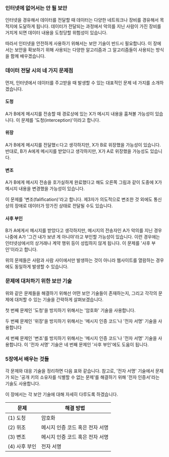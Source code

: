 ### 인터넷에 없어서는 안 될 보안

인터넷을 경유해서 데이터를 전달할 때 데이터는 다양한 네트워크나 장비를 경유해서 목적지에 도달하게 됩니다.
데이터가 전달되는 과정에서 악의를 지닌 사람이 가진 장비를 거치게 되면 데이터 내용을 도청당할 위험성이 있습니다.

따라서 인터넷을 안전하게 사용하기 위해서는 보안 기술이 반드시 필요합니다. 이 장에서는 보안을 확보하기 위해 사용되는 다양한 알고리즘과 그 알고리즘들이 사용되는 방식을 함께 배우겠습니다.

### 데이터 전달 시의 네 가지 문제점

먼저, 인터넷에서 데이터를 주고받을 때 발생할 수 있는 대표적인 문제 네 가지를 소개하겠습니다.

#### 도청

A가 B에게 메시지를 전송할 때 경로상에 있는 X가 메시지 내용을 훔쳐볼 가능성이 있습니다. 이 문제를 '도청(interception)'이라고 합니다.

#### 위장

A가 B에게 메시지를 전달했ㄷ다고 생각하지만, X가 B로 위장했을 가능성이 있습니다. 반대로, B가 A에게 메시지를 받았다고 생각하지만, X가 A로 위장했을 가능성도 있습니다.

#### 변조

A가 B에게 메시지 전송을 호가실하게 완료했다고 해도 오른쪽 그림과 같이 도중에 X가 메시지 내용을 변경했을 가능성이 있습니다.

이 문제를 '변조(falification)'라고 합니다. 제3자가 의도적으로 변조한 것 외에도 통신상의 장애로 데이터가 망가진 상태로 전달될 수도 있습니다.

#### 사후 부인

B가 A에게서 메시지를 받았다고 생각하지만, 메시지의 전송자인 A가 악의를 지닌 경우 나중에 A가 '그건 내가 보낸 게 아니야'라고 부인할 가능성이 있습니다. 이런 경우에는 인터넷상에서의 상거래나 계약 행위 등이 성립하지 않게 됩니다. 이 문제를 '사후 부인'이라고 합니다.

위의 문제들은 사람과 사람 사이에서만 발생하는 것이 아니라 웹사이트를 열람하는 경우에도 동일하게 발생할 수 있습니다.

### 문제에 대처하기 위한 보안 기술

위와 같은 문제들을 해결하기 위해선 어떤 보안 기술들이 존재하는지, 그리고 각각의 문제에 대처할 수 있는 기술을 간략하게 살펴보겠습니다.

첫 번째 문제인 '도청'을 방지하기 위해서는 '암호화' 기술을 사용합니다.

두 번째 문제인 '위장'을 방지하기 위해서는 '메시지 인증 코드'나 '전자 서명' 기술을 사용합니다

세 번째 문제인 '변조'를 방지하기 위해서는 '메시지 인증 코드'나 '전자 서명' 기술을 사용합니다. 이 '전자 서명' 기술은 네 번째 문제인 '사후 부인'에도 도움이 됩니다.

### 5장에서 배우는 것들

각 문제와 대응 기술을 정리하면 다음 표와 같습니다. 참고로, '전자 서명' 기술에서 문제가 되는 '공개 키의 소유자를 식별할 수 없는 문제'를 해결하기 위해 '전자 인증서'라는 기술도 사용합니다.

이 장에서는 각 보안 기술에 대해 자세히 다루도록 하겠습니다.

| 문제 | 해결 방법 |
| --- | ---------- |
| (1) 도청 | 암호화 |
| (2) 위조 | 메시지 인증 코드 혹은 전자 서명 |
| (3) 변조 | 메시지 인증 코드 혹은 전자 서명 |
| (4) 사후 부인 | 전자 서명 |
